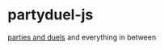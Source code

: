 # partyduel-js
[parties and duels](https://rainnerhmm.github.io/partyduel-js/partyduel/) and everything in between
